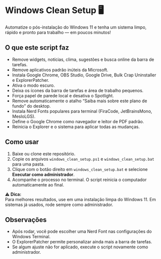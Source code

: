 # Windows Clean Setup 🖥️

Automatize o pós-instalação do Windows 11 e tenha um sistema limpo, rápido e pronto para trabalho — em poucos minutos!

## O que este script faz

- Remove widgets, notícias, clima, sugestões e busca online da barra de tarefas.
- Remove aplicativos padrão inúteis da Microsoft.
- Instala Google Chrome, OBS Studio, Google Drive, Bulk Crap Uninstaller e ExplorerPatcher.
- Ativa o modo escuro.
- Deixa os ícones da barra de tarefas e área de trabalho pequenos.
- Força papel de parede local e desativa o Spotlight.
- Remove automaticamente o atalho “Saiba mais sobre este plano de fundo” do desktop.
- Instala Nerd Fonts populares para terminal (FiraCode, JetBrainsMono, MesloLGS).
- Define o Google Chrome como navegador e leitor de PDF padrão.
- Reinicia o Explorer e o sistema para aplicar todas as mudanças.

## Como usar

1. Baixe ou clone este repositório.
2. Copie os arquivos `windows_clean_setup.ps1` e `windows_clean_setup.bat` para uma pasta.
3. Clique com o botão direito em `windows_clean_setup.bat` e selecione **Executar como administrador**.
4. Acompanhe o processo no terminal. O script reinicia o computador automaticamente ao final.

⚠️ **Dica:**  
Para melhores resultados, use em uma instalação limpa do Windows 11. Em sistemas já usados, rode sempre como administrador.

## Observações

- Após rodar, você pode escolher uma Nerd Font nas configurações do Windows Terminal.
- O ExplorerPatcher permite personalizar ainda mais a barra de tarefas.
- Se algum ajuste não for aplicado, execute o script novamente como administrador.

